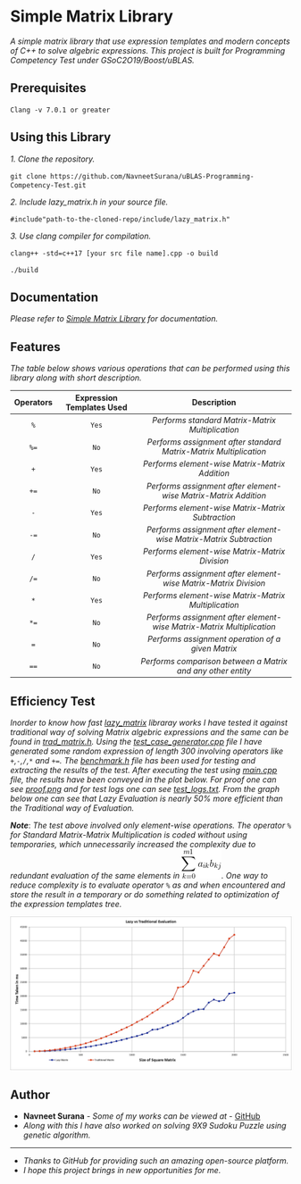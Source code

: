 
# Simple Matrix Library
 *A simple matrix library that use expression templates and modern concepts of C++ to solve algebric expressions. This project is built for Programming Competency Test under GSoC2O19/Boost/uBLAS.*
## Prerequisites

```
Clang -v 7.0.1 or greater
```

## Using this Library 

*1.  Clone the repository.*
```
git clone https://github.com/NavneetSurana/uBLAS-Programming-Competency-Test.git
```

*2.  Include lazy_matrix.h in your source file.*
```
#include"path-to-the-cloned-repo/include/lazy_matrix.h"
```

*3. Use clang compiler for compilation.*
```
clang++ -std=c++17 [your src file name].cpp -o build
```
```
./build
```

## Documentation

*Please refer to [Simple Matrix Library](https://navneetsurana.github.io/uBLAS-Programming-Competency-Test) for documentation.*

## Features

*The table below shows various operations that can be performed using this library along with short description.*

| Operators | Expression Templates Used|Description|
|:---:|:--------------------------:|:-----------:|
| `%`  |   `Yes` | *Performs standard Matrix-Matrix Multiplication*|
| `%=` |   `No`  | *Performs assignment after standard Matrix-Matrix Multiplication*|
| `+`  |   `Yes` | *Performs element-wise Matrix-Matrix Addition*|
| `+=` |   `No`  | *Performs assignment after element-wise Matrix-Matrix Addition*|
| `-`  |   `Yes` | *Performs element-wise Matrix-Matrix Subtraction*|
| `-=` |   `No`  | *Performs assignment after element-wise Matrix-Matrix Subtraction*|
| `/`  |   `Yes` | *Performs element-wise Matrix-Matrix Division*|
| `/=` |   `No`  | *Performs assignment after element-wise Matrix-Matrix Division*|
| `*`  |   `Yes` | *Performs element-wise Matrix-Matrix Multiplication*|
| `*=` |   `No`  | *Performs assignment after element-wise Matrix-Matrix Multiplication*|
| `=`  |   `No`  | *Performs assignment operation of a given Matrix*|
| `==` |   `No`  | *Performs comparison between a Matrix and any other entity* |
## Efficiency Test

*Inorder to know how fast [lazy_matrix](include/lazy_matrix.h) libraray works I have tested it against traditional way of solving Matrix algebric expressions and the same can be found in [trad_matrix.h](include/trad_matrix.h). Using the [test_case_generator.cpp](src/test_case_generator.cpp) file I have generated some random expression of length 300 involving operators like `+`,`-`,`/`,`*` and  `+=`. The [benchmark.h](include/benchmark.h) file has been used for testing and extracting the results of the test. After executing the test using [main.cpp](src/main.cpp) file, the results have been conveyed in the plot below. For proof one can see [proof.png](other/proof.png) and for test logs one can see [test_logs.txt](other/test_logs.txt). From the graph below one can see that Lazy Evaluation is nearly 50% more efficient than the Traditional way of Evaluation.*

***Note***: *The test above involved only element-wise operations. The operator `%` for Standard Matrix-Matrix Multiplication is coded without using temporaries, which unnecessarily increased the complexity due to redundant evaluation of the same elements in  ![link broken](other/Eqn.gif). One way to reduce complexity is to evaluate operator `%` as and when encountered and store the result in a temporary or do something related to optimization of the expression templates tree.*

![Link Broken](other/graph.png)


## Author

* **Navneet Surana** - *Some of my works can be viewed at* - [GitHub](https://github.com/NavneetSurana)
* *Along with this I have also worked on solving 9X9 Sudoku Puzzle using genetic algorithm.*
---
* *Thanks to GitHub for providing such an amazing open-source platform.*
* *I hope this project brings in new opportunities for me.*

 



